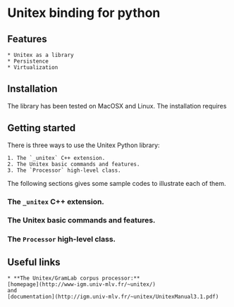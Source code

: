 # Unitex binding for python

## Features

	* Unitex as a library
	* Persistence
	* Virtualization

## Installation

The library has been tested on MacOSX and Linux. The installation requires

## Getting started

There is three ways to use the Unitex Python library:

	1. The `_unitex` C++ extension.
	2. The Unitex basic commands and features.
	3. The `Processor` high-level class.

The following sections gives some sample codes to illustrate each of them.

### The `_unitex` C++ extension.
### The Unitex basic commands and features.
### The `Processor` high-level class.

## Useful links

	* **The Unitex/GramLab corpus processor:**
	[homepage](http://www-igm.univ-mlv.fr/~unitex/)
	and
	[documentation](http://igm.univ-mlv.fr/~unitex/UnitexManual3.1.pdf)



